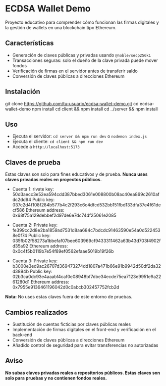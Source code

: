 # ECDSA Wallet Demo

Proyecto educativo para comprender cómo funcionan las firmas digitales y la gestión de wallets en una blockchain tipo Ethereum.

## Características

- Generación de claves públicas y privadas usando `@noble/secp256k1`
- Transacciones seguras: solo el dueño de la clave privada puede mover fondos
- Verificación de firmas en el servidor antes de transferir saldo
- Conversión de claves públicas a direcciones Ethereum

## Instalación

git clone https://github.com/tu-usuario/ecdsa-wallet-demo.git
cd ecdsa-wallet-demo
npm install
cd client && npm install
cd ../server && npm install


## Uso

- Ejecuta el servidor: `cd server && npm run dev` o `nodemon index.js`
- Ejecuta el cliente: `cd client && npm run dev`
- Accede a `http://localhost:5173`

## Claves de prueba

Estas claves son solo para fines educativos y de prueba. **Nunca uses claves privadas reales en proyectos públicos.**

- Cuenta 1:
rivate key: 50d3aecc3e52ea594cdd387bbed3061e008800b08ac40ea869c2610afdc2dd94
Public key: 037c2d4f108f284b577b4c2f293c6c4dfcd532bb151fbd133dfa37e4f61decf586
Ethereum address: 0x68f75a129debbef2d97de6e7dc74df25061e2085

- Cuenta 2:
Private key: fe399cc2d8e2ba1859ad7531d8aa684c7bdcdc91463590e54a0d5224538e0f74
Public key: 035fb02f58273a1bbefaf07bee603969cf9433311462a63b43d703f4902fd35a92
Ethereum address: 0x0c4f5b0119b7e54f89ef0562efaae5019b19f26b

- Cuenta 3:
Private key: b3000e3ed9ac26707d369473274dd1807a471b66e91b9942d50df2da32d3894b
Public key: 02b3ca0dc93e4aaabf4caf0e08948bf7dbe34ecde75ea7123e9951e9a2261280d1
Ethereum address: 0x7955e9136461196042d0c0abcb302457752fcb2d

**Nota:** No uses estas claves fuera de este entorno de pruebas.

## Cambios realizados

- Sustitución de cuentas ficticias por claves públicas reales
- Implementación de firmas digitales en el front-end y verificación en el back-end
- Conversión de claves públicas a direcciones Ethereum
- Añadido control de seguridad para evitar transferencias no autorizadas

## Aviso

**No subas claves privadas reales a repositorios públicos. Estas claves son solo para pruebas y no contienen fondos reales.**
